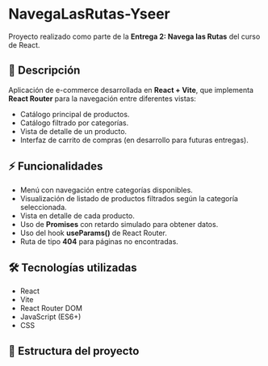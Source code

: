 # NavegaLasRutas-Yseer

Proyecto realizado como parte de la **Entrega 2: Navega las Rutas** del curso de React.

## 📌 Descripción
Aplicación de e-commerce desarrollada en **React + Vite**, que implementa **React Router** para la navegación entre diferentes vistas:

- Catálogo principal de productos.
- Catálogo filtrado por categorías.
- Vista de detalle de un producto.
- Interfaz de carrito de compras (en desarrollo para futuras entregas).

## ⚡ Funcionalidades
- Menú con navegación entre categorías disponibles.
- Visualización de listado de productos filtrados según la categoría seleccionada.
- Vista en detalle de cada producto.
- Uso de **Promises** con retardo simulado para obtener datos.
- Uso del hook **useParams()** de React Router.
- Ruta de tipo **404** para páginas no encontradas.

## 🛠️ Tecnologías utilizadas
- React
- Vite
- React Router DOM
- JavaScript (ES6+)
- CSS

## 📂 Estructura del proyecto
